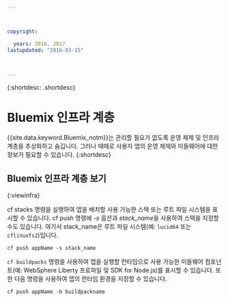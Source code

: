 ```yaml
---



copyright:

  years: 2016, 2017
lastupdated: "2016-03-15"



---
```


{:shortdesc: .shortdesc}

# Bluemix 인프라 계층



{{site.data.keyword.Bluemix_notm}}는 관리할 필요가 없도록 운영 체제 및 인프라 계층을 추상화하고 숨깁니다. 그러나 때때로 사용자 앱의 운영 체제와 미들웨어에 대한 정보가 필요할 수 있습니다.
{:shortdesc}

## Bluemix 인프라 계층 보기
{:viewinfra}

cf stacks 명령을 실행하여 앱을 배치할 사용 가능한 스택 또는 루트 파일 시스템을 표시할 수 있습니다. cf push 명령에 *-s* 옵션과 *stack_name*을 사용하여 스택을 지정할 수도 있습니다. 여기서 stack_name은 루트 파일 시스템(예: `lucid64` 또는 `cflinuxfs2`)입니다. 
```
cf push appName -s stack_name
```
`cf buildpacks` 명령을 사용하여 앱을 실행할 런타임으로 사용 가능한 미들웨어 컴포넌트(예: WebSphere Liberty 프로파일 및 SDK for Node.js)를 표시할 수 있습니다. 또한 다음 명령을 사용하여 앱의 런타임 환경을 지정할 수 있습니다.
```
cf push appName -b buildpackname
```
